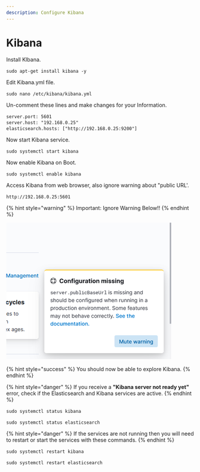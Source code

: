 ```yaml
---
description: Configure Kibana
---
```


# Kibana

Install KIbana.

```
sudo apt-get install kibana -y
```

Edit Kibana.yml file.

```
sudo nano /etc/kibana/kibana.yml
```

Un-comment these lines and make changes for your Information.

```
server.port: 5601
server.host: "192.168.0.25"
elasticsearch.hosts: ["http://192.168.0.25:9200"]
```

Now start Kibana service.

```
sudo systemctl start kibana
```

Now enable Kibana on Boot.

```
sudo systemctl enable kibana
```

Access Kibana from web browser, also ignore warning about "public URL'.

```
http://192.168.0.25:5601
```

{% hint style="warning" %}
Important: Ignore Warning Below!!
{% endhint %}

![Warning Sign](<../../.gitbook/assets/image (14).png>)

{% hint style="success" %}
You should now be able to explore Kibana.
{% endhint %}

{% hint style="danger" %}
If you receive a **"Kibana server not ready yet"** error, check if the Elasticsearch and Kibana services are active.
{% endhint %}

```
sudo systemctl status kibana
```

```
sudo systemctl status elasticsearch
```

{% hint style="danger" %}
If the services are not running then you will need to restart or start the services with these commands.
{% endhint %}

```
sudo systemctl restart kibana
```

```
sudo systemctl restart elasticsearch
```
